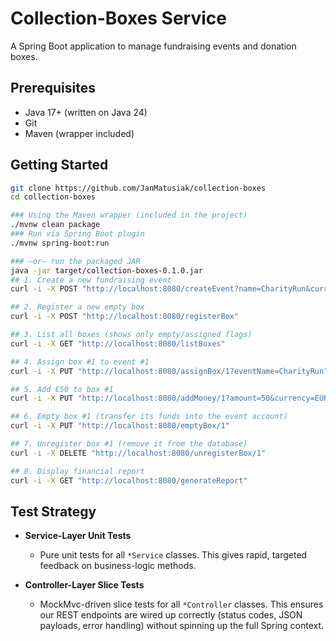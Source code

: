 # Collection-Boxes Service

A Spring Boot application to manage fundraising events and donation boxes.

## Prerequisites

- Java 17+ (written on Java 24)
- Git
- Maven (wrapper included)

## Getting Started

```bash
git clone https://github.com/JanMatusiak/collection-boxes
cd collection-boxes

### Using the Maven wrapper (included in the project)
./mvnw clean package
### Run via Spring Boot plugin
./mvnw spring-boot:run

### —or— run the packaged JAR
java -jar target/collection-boxes-0.1.0.jar
## 1. Create a new fundraising event
curl -i -X POST "http://localhost:8080/createEvent?name=CharityRun&currency=EUR"

## 2. Register a new empty box
curl -i -X POST "http://localhost:8080/registerBox"

## 3. List all boxes (shows only empty/assigned flags)
curl -i -X GET "http://localhost:8080/listBoxes"

## 4. Assign box #1 to event #1
curl -i -X PUT "http://localhost:8080/assignBox/1?eventName=CharityRun"

## 5. Add €50 to box #1
curl -i -X PUT "http://localhost:8080/addMoney/1?amount=50&currency=EUR"

## 6. Empty box #1 (transfer its funds into the event account)
curl -i -X PUT "http://localhost:8080/emptyBox/1"

## 7. Unregister box #1 (remove it from the database)
curl -i -X DELETE "http://localhost:8080/unregisterBox/1"

## 8. Display financial report
curl -i -X GET "http://localhost:8080/generateReport"

```
## Test Strategy

- **Service-Layer Unit Tests**  
  - Pure unit tests for all `*Service` classes. This gives rapid, targeted feedback on business-logic methods.

- **Controller-Layer Slice Tests**  
  - MockMvc-driven slice tests for all `*Controller` classes. This ensures our REST endpoints are wired up correctly (status codes, JSON payloads, error handling) without spinning up the full Spring context.

